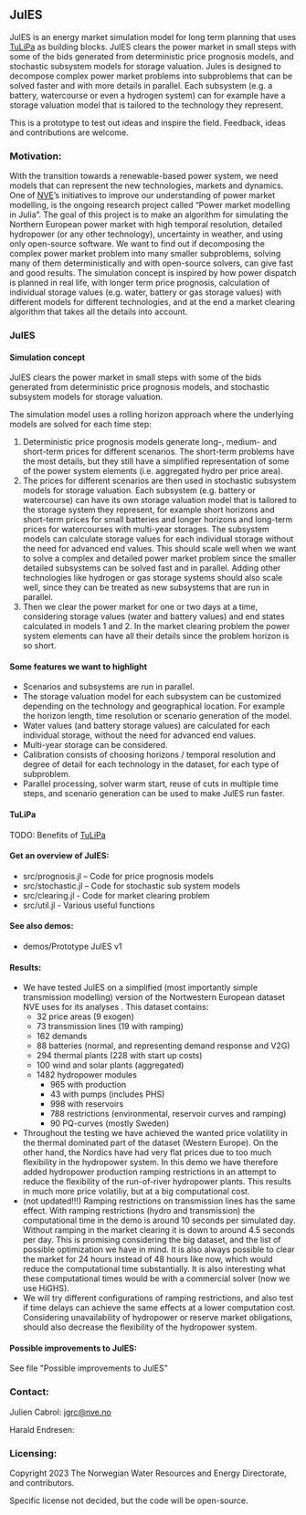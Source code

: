 ## JulES

JulES is an energy market simulation model for long term planning that uses [TuLiPa](https://github.com/NVE/TuLiPa/) as building blocks. JulES clears the power market in small steps with some of the bids generated from deterministic price prognosis models, and stochastic subsystem models for storage valuation. Jules is designed to decompose complex power market problems into subproblems that can be solved faster and with more details in parallel. Each subsystem (e.g. a battery, watercourse or even a hydrogen system) can for example have a storage valuation model that is tailored to the technology they represent.

This is a prototype to test out ideas and inspire the field. Feedback, ideas and contributions are welcome.

### Motivation:
With the transition towards a renewable-based power system, we need models that can represent the new technologies, markets and dynamics. One of [NVE](https://www.nve.no/english/)’s initiatives to improve our understanding of power market modelling, is the ongoing research project called “Power market modelling in Julia”. The goal of this project is to make an algorithm for simulating the Northern European power market with high temporal resolution, detailed hydropower (or any other technology), uncertainty in weather, and using only open-source software. We want to find out if decomposing the complex power market problem into many smaller subproblems, solving many of them deterministically and with open-source solvers, can give fast and good results. The simulation concept is inspired by how power dispatch is planned in real life, with longer term price prognosis, calculation of individual storage values (e.g. water, battery or gas storage values) with different models for different technologies, and at the end a market clearing algorithm that takes all the details into account. 

### JulES

#### Simulation concept

JulES clears the power market in small steps with some of the bids generated from deterministic price prognosis models, and stochastic subsystem models for storage valuation.

The simulation model uses a rolling horizon approach where the underlying models are solved for each time step:
1.	Deterministic price prognosis models generate long-, medium- and short-term prices for different scenarios. The short-term problems have the most details, but they still have a simplified representation of some of the power system elements (i.e. aggregated hydro per price area).
2.	The prices for different scenarios are then used in stochastic subsystem models for storage valuation. Each subsystem (e.g. battery or watercourse) can have its own storage valuation model that is tailored to the storage system they represent, for example short horizons and short-term prices for small batteries and longer horizons and long-term prices for watercourses with multi-year storages. The subsystem models can calculate storage values for each individual storage without the need for advanced end values. This should scale well when we want to solve a complex and detailed power market problem since the smaller detailed subsystems can be solved fast and in parallel. Adding other technologies like hydrogen or gas storage systems should also scale well, since they can be treated as new subsystems that are run in parallel. 
3.	Then we clear the power market for one or two days at a time, considering storage values (water and battery values) and end states calculated in models 1 and 2. In the market clearing problem the power system elements can have all their details since the problem horizon is so short.

#### Some features we want to highlight
- Scenarios and subsystems are run in parallel.
- The storage valuation model for each subsystem can be customized depending on the technology and geographical location. For example the horizon length, time resolution or scenario generation of the model.
- Water values (and battery storage values) are calculated for each individual storage, without the need for advanced end values.
- Multi-year storage can be considered.
- Calibration consists of choosing horizons / temporal resolution and degree of detail for each technology in the dataset, for each type of subproblem.
- Parallel processing, solver warm start, reuse of cuts in multiple time steps, and scenario generation can be used to make JulES run faster.

#### TuLiPa
TODO: Benefits of [TuLiPa](https://github.com/NVE/TuLiPa/)

#### Get an overview of JulES:
- src/prognosis.jl – Code for price prognosis models
- src/stochastic.jl – Code for stochastic sub system models
- src/clearing.jl - Code for market clearing problem
- src/util.jl - Various useful functions

#### See also demos:
- demos/Prototype JulES v1

#### Results:
- We have tested JulES on a simplified (most importantly simple transmission modelling) version of the Nortwestern European dataset NVE uses for its analyses . This dataset contains:
  - 32 price areas (9 exogen)
  - 73 transmission lines (19 with ramping)
  - 162 demands
  - 88 batteries (normal, and representing demand response and V2G)
  - 294 thermal plants (228 with start up costs)
  - 100 wind and solar plants (aggregated)
  - 1482 hydropower modules
    - 965 with production
    - 43 with pumps (includes PHS)
    - 998 with reservoirs
    - 788 restrictions (environmental, reservoir curves and ramping)
    - 90 PQ-curves (mostly Sweden)
- Throughout the testing we have achieved the wanted price volatility in the thermal dominated part of the dataset (Western Europe). On the other hand, the Nordics have had very flat prices due to too much flexibility in the hydropower system. In this demo we have therefore added hydropower production ramping restrictions in an attempt to reduce the flexibility of the run-of-river hydropower plants. This results in much more price volatiliy, but at a big computational cost. 
- (not updated!!!) Ramping restrictions on transmission lines has the same effect. With ramping restrictions (hydro and transmission) the computational time in the demo is around 10 seconds per simulated day. Without ramping in the market clearing it is down to around 4.5 seconds per day. This is promising considering the big dataset, and the list of possible optimization we have in mind. It is also always possible to clear the market for 24 hours instead of 48 hours like now, which would reduce the computational time substantially. It is also interesting what these computational times would be with a commercial solver (now we use HiGHS).
- We will try different configurations of ramping restrictions, and also test if time delays can achieve the same effects at a lower computation cost. Considering unavailability of hydropower or reserve market obligations, should also decrease the flexibility of the hydropower system.

#### Possible improvements to JulES:
See file "Possible improvements to JulES"

### Contact:
Julien Cabrol: jgrc@nve.no

Harald Endresen:

### Licensing:
Copyright 2023 The Norwegian Water Resources and Energy Directorate, and contributors.

Specific license not decided, but the code will be open-source.
